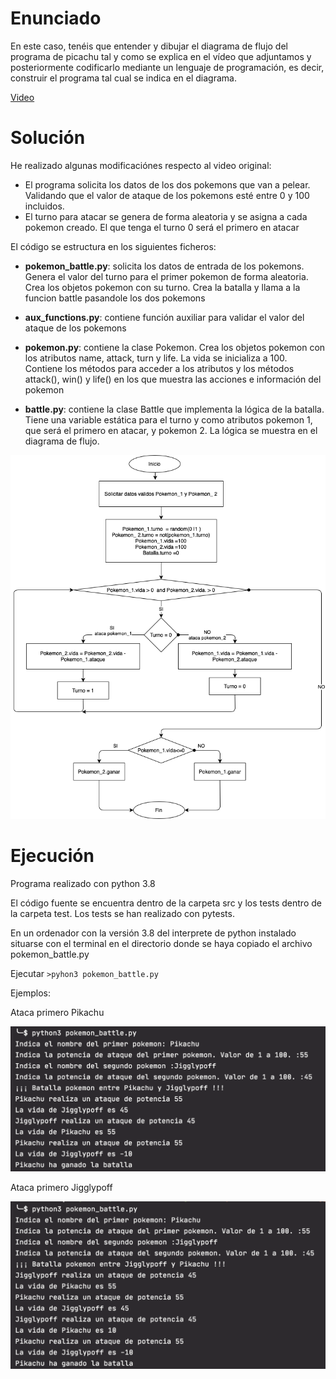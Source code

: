 # Enunciado
En este caso, tenéis que entender y dibujar el diagrama de flujo del programa de picachu tal y como se explica 
en el vídeo que adjuntamos y posteriormente codificarlo mediante un lenguaje de programación, es decir, construir
el programa tal cual se indica en el diagrama.

[Video](https://www.youtube.com/watch?v=SDv2vOIFIj8)

# Solución

He realizado algunas modificaciónes respecto al video original:

* El programa solicita los datos de los dos pokemons que van a pelear. Validando que el valor de ataque de los pokemons esté entre 0 y 100 incluidos.
* El turno para atacar se genera de forma aleatoria y se asigna a cada pokemon creado. El que tenga el turno 0 será el primero en atacar

El código se estructura en los siguientes ficheros:

* **pokemon_battle.py**: solicita los datos de entrada de los pokemons. Genera el valor del turno para el primer pokemon de forma aleatoria. Crea los objetos pokemon con su turno. Crea la batalla y llama a la funcion battle pasandole los dos pokemons

* **aux_functions.py**: contiene función auxiliar para validar el valor del ataque de los pokemons

* **pokemon.py**: contiene la clase Pokemon. Crea los objetos pokemon con los atributos name, attack, turn y life. La vida se inicializa a 100. Contiene los métodos para acceder a los atributos y los métodos attack(), win() y life() en los que muestra las acciones e información del pokemon

* **battle.py**: contiene la clase Battle que implementa la lógica de la batalla. Tiene una variable estática para el turno y como atributos pokemon 1, que será el primero en atacar, y pokemon 2. La lógica se muestra en el diagrama de flujo.


![Diagrama_de_flujo](img/Pokemon_battle.png)


# Ejecución
Programa  realizado con python 3.8

El código fuente se encuentra dentro de la carpeta src y los tests dentro de la carpeta test.
Los tests se han realizado con pytests.

En un ordenador con la versión 3.8 del interprete de python instalado situarse con el terminal en el directorio donde se haya copiado el archivo pokemon_battle.py

Ejecutar `>pyhon3 pokemon_battle.py` 

Ejemplos:

Ataca primero Pikachu

![Ejemplo_1](img/pokemon_battle_ejemplo1.png)

Ataca primero Jigglypoff

![Ejemplo_2](img/pokemon_battle_ejemplo2.png)